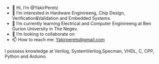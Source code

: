 - 👋 Hi, I’m @YakirPeretz
- 👀 I’m interested in Hardware Enginireeng, Chip Design, Verification&Validation and Embedded Systems.
- 🌱 I’m currently learning Electrical and Computer Enginireeng at Ben Gurion University in The Negev.
- 💞️ I’m looking to collaborate on
- 📫 How to reach me: Yakirperets@gmail.com

I possess knowledge at Verilog, SystemVerilog,Specman, VHDL, C, CPP, Python and Arduino.
